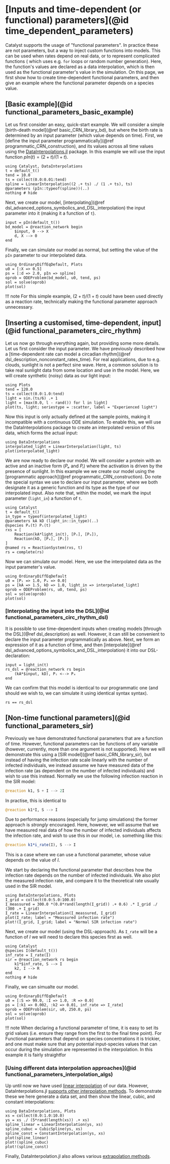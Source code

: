 # [Inputs and time-dependent (or functional) parameters](@id time_dependent_parameters)
Catalyst supports the usage of "functional parameters". In practice these are not parameters, but a way to inject custom functions into models. This can be used when rates depend on real data, or to represent complicated functions ( which uses e.g. `for` loops or random number generation). Here, the function's values are declared as a data interpolation, which is then used as the functional parameter's value in the simulation. On this page, we first show how to create time-dependent functional parameters, and then give an example where the functional parameter depends on a species value.

## [Basic example](@id functional_parameters_basic_example)
Let us first consider an easy, quick-start example. We will consider a simple [birth-death model](@ref basic_CRN_library_bd), but where the birth rate is determined by an input parameter (which value depends on time). First, we [define the input parameter programmatically](@ref programmatic_CRN_construction), and its values across all time values using the [DataInterpolations.jl](https://github.com/SciML/DataInterpolations.jl) package. In this example we will use the input function $pIn(t) = (2 + t)/(1 + t)$.
```@example functional_parameters_basic_example
using Catalyst, DataInterpolations
t = default_t()
tend = 10.0
ts = collect(0.0:0.01:tend)
spline = LinearInterpolation((2 .+ ts) ./ (1 .+ ts), ts)
@parameters (pIn::typeof(spline))(..)
nothing # hide
```
Next, we create our model, [interpolating](@ref dsl_advanced_options_symbolics_and_DSL_interpolation) the input parameter into it (making it a function of `t`).
```@example functional_parameters_basic_example
input = pIn(default_t())
bd_model = @reaction_network begin
    $input, 0 --> X
    d, X --> 0
end
```
Finally, we can simulate our model as normal, but setting the value of the `pIn` parameter to our interpolated data.
```@example functional_parameters_basic_example
using OrdinaryDiffEqDefault, Plots
u0 = [:X => 0.5]
ps = [:d => 2.0, pIn => spline]
oprob = ODEProblem(bd_model, u0, tend, ps)
sol = solve(oprob)
plot(sol)
```
!!! note
    For this simple example, $(2 + t)/(1 + t)$ could have been used directly as a reaction rate, technically making the functional parameter approach unnecessary.

## [Inserting a customised, time-dependent, input](@id functional_parameters_circ_rhythm)
Let us now go through everything again, but providing some more details. Let us first consider the input parameter. We have previously described how a [time-dependent rate can model a circadian rhythm](@ref dsl_description_nonconstant_rates_time). For real applications, due to e.g. clouds, sunlight is not a perfect sine wave. Here, a common solution is to take real sunlight data from some location and use in the model. Here, we will create synthetic (noisy) data as our light input:
```@example functional_parameters_circ_rhythm
using Plots
tend = 120.0
ts = collect(0.0:1.0:tend)
light = sin.(ts/6) .+ 1
light = [max(0.0, l - rand()) for l in light]
plot(ts, light; seriestype = :scatter, label = "Experienced light")
```
Now this input is only actually defined at the sample points, making it incompatible with a continuous ODE simulation. To enable this, we will use the DataInterpolations package to create an interpolated version of this data, which forms the actual input:
```@example functional_parameters_circ_rhythm
using DataInterpolations
interpolated_light = LinearInterpolation(light, ts)
plot(interpolated_light)
```
We are now ready to declare our model. We will consider a protein with an active and an inactive form ($Pₐ$ and $Pᵢ$) where the activation is driven by the presence of sunlight. In this example we we create our model using the [programmatic approach](@ref programmatic_CRN_construction). Do note the special syntax we use to declare our input parameter, where we both designate it as a generic function and its type as the type of our interpolated input. Also note that, within the model, we mark the input parameter (`light_in`) a function of `t`.
```@example functional_parameters_circ_rhythm
using Catalyst
t = default_t()
in_type = typeof(interpolated_light)
@parameters kA kD (light_in::in_type)(..)
@species Pₐ(t) Pᵢ(t)
rxs = [
    Reaction(kA*light_in(t), [Pᵢ], [Pₐ]),
    Reaction(kD, [Pₐ], [Pᵢ])
]
@named rs = ReactionSystem(rxs, t)
rs = complete(rs)
```
Now we can simulate our model. Here, we use the interpolated data as the input parameter's value.
```@example functional_parameters_circ_rhythm
using OrdinaryDiffEqDefault
u0 = [Pᵢ => 1.0, Pₐ => 0.0]
ps = [kA => 1.5, kD => 1.0, light_in => interpolated_light]
oprob = ODEProblem(rs, u0, tend, ps)
sol = solve(oprob)
plot(sol)
```

### [Interpolating the input into the DSL](@id functional_parameters_circ_rhythm_dsl)
It is possible to use time-dependent inputs when creating models [through the DSL](@ref dsl_description) as well. However, it can still be convenient to declare the input parameter programmatically as above. Next, we form an expression of it as a function of time, and then [interpolate](@ref dsl_advanced_options_symbolics_and_DSL_interpolation) it into our DSL-declaration:
```@example functional_parameters_circ_rhythm
input = light_in(t)
rs_dsl = @reaction_network rs begin
    (kA*$input, kD), Pᵢ <--> Pₐ
end
```
We can confirm that this model is identical to our programmatic one (and should we wish to, we can simulate it using identical syntax syntax).
```@example functional_parameters_circ_rhythm
rs == rs_dsl
```

## [Non-time functional parameters](@id functional_parameters_sir)
Previously we have demonstrated functional parameters that are a function of time. However, functional parameters can be functions of any variable (however, currently, more than one argument is not supported). Here we will demonstrate this using a [SIR model](@ref basic_CRN_library_sir), but instead of having the infection rate scale linearly with the number of infected individuals, we instead assume we have measured data of the infection rate (as dependent on the number of infected individuals) and wish to use this instead. Normally we use the following infection reaction in the SIR model:
```julia
@reaction k1, S + I --> 2I
```
In practise, this is identical to
```julia
@reaction k1*I, S --> I
```
Due to performance reasons (especially for jump simulations) the former approach is *strongly* encouraged. Here, however, we will assume that we have measured real data of how the number of infected individuals affects the infection rate, and wish to use this in our model, i.e. something like this:
```julia
@reaction k1*i_rate(I), S --> I
```
This is a case where we can use a functional parameter, whose value depends on the value of $I$.

We start by declaring the functional parameter that describes how the infection rate depends on the number of infected individuals. We also plot the measured infection rate, and compare it to the theoretical rate usually used in the SIR model.
```@example functional_parameters_sir
using DataInterpolations, Plots
I_grid = collect(0.0:5.0:100.0)
I_meassured = 300.0 *(0.8*rand(length(I_grid)) .+ 0.6) .* I_grid ./ (300 .+ I_grid)
I_rate = LinearInterpolation(I_meassured, I_grid)
plot(I_rate; label = "Meassured infection rate")
plot!(I_grid, I_grid; label = "Normal SIR infection rate")
```
Next, we create our model (using the DSL-approach). As `I_rate` will be a function of $I$ we will need to declare this species first as well.
```@example functional_parameters_sir
using Catalyst
@species I(default_t())
inf_rate = I_rate(I)
sir = @reaction_network rs begin
    k1*$inf_rate, S --> I
    k2, I --> R
end
nothing # hide
```
Finally, we can simualte our model.
```@example functional_parameters_sir
using OrdinaryDiffEqDefault
u0 = [:S => 99.0, :I => 1.0, :R => 0.0]
ps = [:k1 => 0.002, :k2 => 0.01, inf_rate => I_rate]
oprob = ODEProblem(sir, u0, 250.0, ps)
sol = solve(oprob)
plot(sol)
```
!!! note
    When declaring a functional parameter of time, it is easy to set its grid values (i.e. ensure they range from the first to the final time point). For Functional parameters that depend on species concentrations it is trickier, and one must make sure that any potential input-species values that can occur during the simulation are represented in the interpolation. In this example it is fairly straightfor

### [Using different data interpolation approaches](@id functional_parameters_interpolation_algs)
Up until now we have used [linear interpolation](https://en.wikipedia.org/wiki/Linear_interpolation) of our data. However, DataInterpolations.jl [supports other interpolation methods](https://docs.sciml.ai/DataInterpolations/stable/methods/). To demonstrate these we here generate a data set, and then show the linear, cubic, and constant interpolations:
```@example functional_parameters_interpolation_algs
using DataInterpolations, Plots
xs = collect(0.0:1.0:10.0)
ys = xs ./ (5*rand(length(xs)) .+ xs)
spline_linear = LinearInterpolation(ys, xs)
spline_cubuc = CubicSpline(ys, xs)
spline_const = ConstantInterpolation(ys, xs)
plot(spline_linear)
plot!(spline_cubuc)
plot!(spline_const)
```
Finally, DataInterpolation.jl also allows various [extrapolation methods](https://docs.sciml.ai/DataInterpolations/stable/extrapolation_methods/).